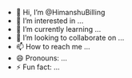 - 👋 Hi, I’m @HimanshuBilling
- 👀 I’m interested in ...
- 🌱 I’m currently learning ...
- 💞️ I’m looking to collaborate on ...
- 📫 How to reach me ...
- 😄 Pronouns: ...
- ⚡ Fun fact: ...

<!---
HimanshuBilling/HimanshuBilling is a ✨ special ✨ repository because its `README.md` (this file) appears on your GitHub profile.
You can click the Preview link to take a look at your changes.
--->
